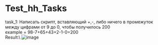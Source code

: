 # Test_hh_Tasks

task_1: Написать скрипт, вставляющий +,-, либо ничего в промежуток между цифрами от 9 до 0, чтобы получилось 200\
example = 98-7+65+43+2-1-0=200\
Result:\ 
![image](https://github.com/Qiwi636/Test_hh_Tasks/assets/60035647/69c76b93-b821-4623-bbd2-b14c0a0497de)
